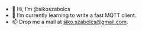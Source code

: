 - 👋 Hi, I’m @sikoszabolcs
- 🌱 I’m currently learning to write a fast MQTT client.
- 📫 Drop me a mail at siko.szabolcs@gmail.com.

<!---
sikoszabolcs/sikoszabolcs is a ✨ special ✨ repository because its `README.md` (this file) appears on your GitHub profile.
You can click the Preview link to take a look at your changes.
--->
